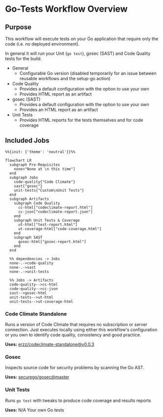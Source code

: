 # Go-Tests Workflow Overview

## Purpose

This workflow will execute tests on your Go application that require only the code (i.e. no deployed environment).

In general it will run your Unit (`go test`), gosec (SAST) and Code Quality tests for the build.

- General
  - Configurable Go version (disabled temporarily for an issue between reusable workflows and the setup-go action)
- Code Quality
  - Provides a default configuration with the option to use your own
  - Provides HTML report as an artifact
- gosec (SAST)
  - Provides a default configuration with the option to use your own
  - Provides an HTML report as an artifact
- Unit Tests
  - Provides HTML reports for the tests themselves and for code coverage

## Included Jobs

```mermaid
%%{init: {'theme': 'neutral'}}%%

flowchart LR
  subgraph Pre-Requisites
    none>"None at \n this time"]
  end
  subgraph Jobs
    code-quality{"Code Climate"}
    sast{"gosec"}
    unit-tests{"Custom\nUnit Tests"}
  end
  subgraph Artifacts
    subgraph Code Quality
      cc-html["codeclimate-report.html"]
      cc-json["codeclimate-report.json"]
    end
    subgraph Unit Tests & Coverage
      ut-html["test-report.html"]
      ut-coverage-html["code-coverage.html"]
    end
    subgraph SAST
      gosec-html["gosec-report.html"]
    end
  end

  %% dependencies -> Jobs
  none-.->code-quality
  none-.->sast
  none-.->unit-tests
  
  %% Jobs -> Artifacts
  code-quality-->cc-html
  code-quality-->cc-json
  sast-->gosec-html
  unit-tests-->ut-html
  unit-tests-->ut-coverage-html
```

### Code Climate Standalone

Runs a version of Code Climate that requires no subscription or server connection. Just executes locally using either this workflow's configuration or you own to identify code quality, consistency and good practice.

**Uses:** [erzz/codeclimate-standalone@v0.0.3](https://github.com/erzz/codeclimate-standalone)

### Gosec

Inspects source code for security problems by scanning the Go AST.

**Uses:** [securego/gosec@master](https://github.com/securego/gosec)


### Unit Tests

Runs `go test` with tweaks to produce code coverage and results reports

**Uses:** N/A Your own Go tests